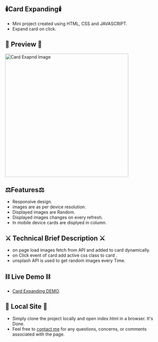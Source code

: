 ## :candle:Card Expanding:candle:
- Mini project created using HTML, CSS and JAVASCRIPT.
- Expand card on click.

## 🌱 Preview 🌱
<img src="https://github.com/CodeArcc/card_layout/blob/master/main/images/Expanding_cards.jpg" alt="Card Exapnd Image" width="400" height="400" />

## :balance_scale:Features:balance_scale:
- Responsive design.
- images are as per device resolution.
- Displayed images are Random.
- Displayed images changes on every refresh.
- In mobile device cards are displyed in column.

## :crossed_swords: Technical Brief Description :crossed_swords:
- on page load images fetch from API and added to card dynamically.
- on Click event of card add active css class to card .
- unsplash API is used to get random images every Time.

## :chains: Live Demo :chains:
- [Card Expanding DEMO](https://codearc.ml/1_card_Expanding/index.html).

## 💬 Local Site 💬
- Simply clone the project locally and open index.html in a browser. It's Done.
- Feel free to [contact me](codearctutorials.com) for any questions, concerns, or comments associated with the page.
